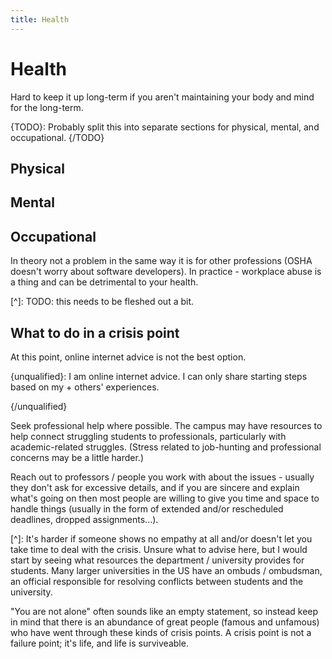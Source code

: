 ```yaml
---
title: Health
---
```



# Health

Hard to keep it up long-term if you aren't maintaining your body and mind for the long-term.

{TODO}: Probably split this into separate sections for physical, mental, and occupational.
{/TODO}

## Physical

## Mental

## Occupational

In theory not a problem in the same way it is for other professions (OSHA doesn't worry about software developers). In practice - workplace abuse is a thing and can be detrimental to your health.

[^]: TODO: this needs to be fleshed out a bit.

## What to do in a crisis point

At this point, online internet advice is not the best option.

{unqualified}: I am online internet advice. I can only share starting steps based on my + others' experiences.

{/unqualified}

Seek professional help where possible. The campus may have resources to help connect struggling students to professionals, particularly with academic-related struggles. (Stress related to job-hunting and professional concerns may be a little harder.)

Reach out to professors / people you work with about the issues - usually they don't ask for excessive details, and if you are sincere and explain what's going on then most people are willing to give you time and space to handle things (usually in the form of extended and/or rescheduled  deadlines, dropped assignments...).

[^]: It's harder if someone shows no empathy at all and/or doesn't let you take time to deal with the crisis. Unsure what to advise here, but I would start by seeing what resources the department / university provides for students. Many larger universities in the US have an ombuds / ombudsman, an official responsible for resolving conflicts between students and the university.

"You are not alone" often sounds like an empty statement, so instead keep in mind that there is an abundance of great people (famous and unfamous) who have went through these kinds of crisis points. A crisis point is not a failure point; it's life, and life is surviveable.
